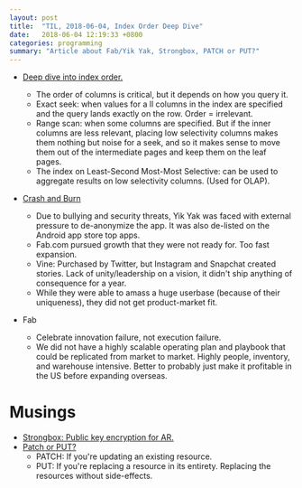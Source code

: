 ```yaml
---
layout: post
title:  "TIL, 2018-06-04, Index Order Deep Dive"
date:   2018-06-04 12:19:33 +0800
categories: programming
summary: "Article about Fab/Yik Yak, Strongbox, PATCH or PUT?"
---
```


- [Deep dive into index order.](https://stackoverflow.com/questions/2292662/how-important-is-the-order-of-columns-in-indexes)
  - The order of columns is critical, but it depends on how you query it.
  - Exact seek: when values for a ll columns in the index are specified and the query lands exactly on the row. Order = irrelevant.
  - Range scan: when some columns are specified. But if the inner columns are less relevant, placing low selectivity columns makes them nothing but noise for a seek, and so it makes sense to move them out of the intermediate pages and keep them on the leaf pages.
  - The index on Least-Second Most-Most Selective: can be used to aggregate results on low selectivity columns. (Used for OLAP).

- [Crash and Burn](https://medium.com/s/story/crash-and-burn-how-yik-yak-fab-com-and-vine-failed-to-keep-the-momentum-going-a0f694b17053)
  - Due to bullying and security threats, Yik Yak was faced with external pressure to de-anonymize the app. It was also de-listed on the Android app store top apps.
  - Fab.com pursued growth that they were not ready for. Too fast expansion.
  - Vine: Purchased by Twitter, but Instagram and Snapchat created stories. Lack of unity/leadership on a vision, it didn't ship anything of consequence for a year.
  - While they were able to amass a huge userbase (because of their uniqueness), they did not get product-market fit.
- Fab
  - Celebrate innovation failure, not execution failure.
  - We did not have a highly scalable operating plan and playbook that could be replicated from market to market. Highly people, inventory, and warehouse intensive. Better to probably just make it profitable in the US before expanding overseas.

# Musings

- [Strongbox: Public key encryption for AR.](https://github.com/spikex/strongbox)
- [Patch or PUT?](https://stackoverflow.com/questions/24241893/rest-api-patch-or-put)
  - PATCH: If you're updating an existing resource.
  - PUT: If you're replacing a resource in its entirety. Replacing the resources without side-effects.
